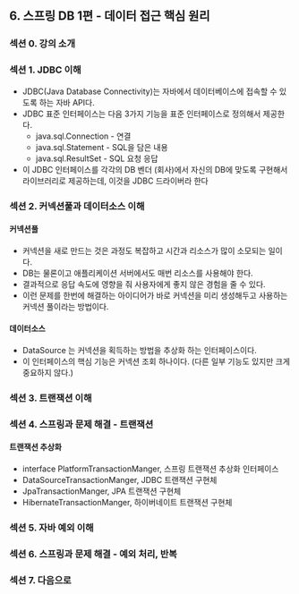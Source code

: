 ## 6. 스프링 DB 1편 - 데이터 접근 핵심 원리

### 섹션 0. 강의 소개

### 섹션 1. JDBC 이해

- JDBC(Java Database Connectivity)는 자바에서 데이터베이스에 접속할 수 있도록 하는 자바 API다.
- JDBC 표준 인터페이스는 다음 3가지 기능을 표준 인터페이스로 정의해서 제공한다.
    - java.sql.Connection - 연결
    - java.sql.Statement - SQL을 담은 내용
    - java.sql.ResultSet - SQL 요청 응답
- 이 JDBC 인터페이스를 각각의 DB 벤더 (회사)에서 자신의 DB에 맞도록 구현해서 라이브러리로 제공하는데, 이것을 JDBC 드라이버라 한다

### 섹션 2. 커넥션풀과 데이터소스 이해

#### 커넥션풀

- 커넥션을 새로 만드는 것은 과정도 복잡하고 시간과 리소스가 많이 소모되는 일이다.
- DB는 물론이고 애플리케이션 서버에서도 매번 리소스를 사용해야 한다.
- 결과적으로 응답 속도에 영향을 줘 사용자에게 좋지 않은 경험을 줄 수 있다.
- 이런 문제를 한번에 해결하는 아이디어가 바로 커넥션을 미리 생성해두고 사용하는 커넥션 풀이라는 방법이다.

#### 데이터소스

- DataSource 는 커넥션을 획득하는 방법을 추상화 하는 인터페이스이다.
- 이 인터페이스의 핵심 기능은 커넥션 조회 하나이다. (다른 일부 기능도 있지만 크게 중요하지 않다.)

### 섹션 3. 트랜잭션 이해

### 섹션 4. 스프링과 문제 해결 - 트랜잭션

#### 트랜잭션 추상화

- interface PlatformTransactionManger, 스프링 트랜잭션 추상화 인터페이스
- DataSourceTransactionManger, JDBC 트랜잭션 구현체
- JpaTransactionManger, JPA 트랜잭션 구현체
- HibernateTransactionManger, 하이버네이트 트랜잭션 구현체

### 섹션 5. 자바 예외 이해

### 섹션 6. 스프링과 문제 해결 - 예외 처리, 반복

### 섹션 7. 다음으로
